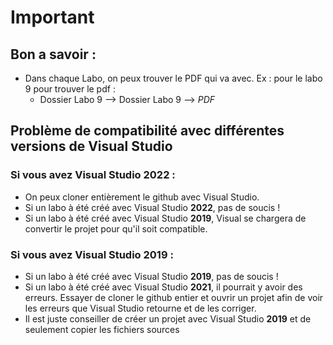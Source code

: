# Important

## Bon a savoir :

* Dans chaque Labo, on peux trouver le PDF qui va avec. Ex : pour le labo 9 pour trouver le pdf : 
  * Dossier Labo 9 --> Dossier Labo 9 --> *PDF*

## Problème de compatibilité avec différentes versions de Visual Studio

### Si vous avez Visual Studio 2022 :

* On peux cloner entièrement le github avec Visual Studio.
* Si un labo à été créé avec Visual Studio **2022**, pas de soucis !
* Si un labo à été créé avec Visual Studio **2019**, Visual se chargera de convertir le projet pour qu'il soit compatible.

### Si vous avez Visual Studio 2019 :

* Si un labo à été créé avec Visual Studio **2019**, pas de soucis !
* Si un labo à été créé avec Visual Studio **2021**, il pourrait y avoir des erreurs. Essayer de cloner le github entier et ouvrir un projet afin de voir les erreurs que Visual Studio retourne et de les corriger.
* Il est juste conseiller de créer un projet avec Visual Studio **2019** et de seulement copier les fichiers sources
